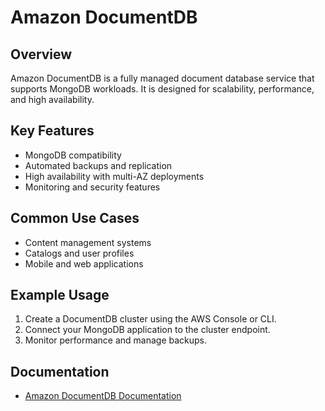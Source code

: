 # Amazon DocumentDB

## Overview
Amazon DocumentDB is a fully managed document database service that supports MongoDB workloads. It is designed for scalability, performance, and high availability.

## Key Features
- MongoDB compatibility
- Automated backups and replication
- High availability with multi-AZ deployments
- Monitoring and security features

## Common Use Cases
- Content management systems
- Catalogs and user profiles
- Mobile and web applications

## Example Usage
1. Create a DocumentDB cluster using the AWS Console or CLI.
2. Connect your MongoDB application to the cluster endpoint.
3. Monitor performance and manage backups.

## Documentation
- [Amazon DocumentDB Documentation](https://docs.aws.amazon.com/documentdb/)
